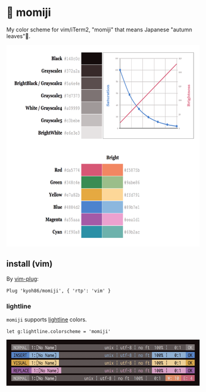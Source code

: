 # 🍁 momiji

My color scheme for vim/iTerm2, "momiji" that means Japanese "autumn leaves"🍂.

<img alt="ANSI Colors" src="./momiji-colors.png?raw=true" width="675" height="526">

## install (vim)

By [vim-plug](https://github.com/junegunn/vim-plug):

```
Plug 'kyoh86/momiji', { 'rtp': 'vim' }
```

### lightline

`momiji` supports [lightline](https://github.com/itchyny/lightline.vim) colors.

```
let g:lightline.colorscheme = 'momiji'
```

<img alt="lightline" src="./momiji-lightline.png?raw=true" width="600" height="120">
